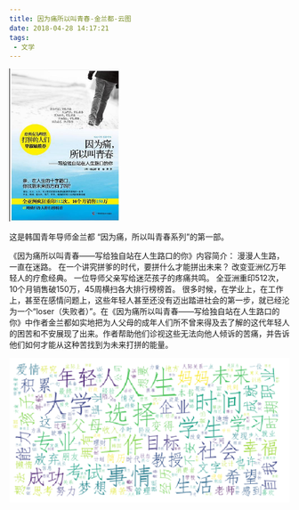 ```yaml
---
title: 因为痛所以叫青春-金兰都-云图
date: 2018-04-28 14:17:21
tags:
 - 文学
---
```


![pic](因为痛所以叫青春-金兰都-云图/Snipaste_2018-04-28_14-18-03.png)

这是韩国青年导师金兰都 “因为痛，所以叫青春系列”的第一部。

《因为痛所以叫青春——写给独自站在人生路口的你》内容简介： 漫漫人生路，一直在迷路。 在一个讲究拼爹的时代，要拼什么才能拼出未来？ 改变亚洲亿万年轻人的疗愈经典。 一位导师父亲写给迷茫孩子的疼痛共鸣。 全亚洲重印512次，10个月销售破150万，45周横扫各大排行榜榜首。 很多时候，在学业上，在工作上，甚至在感情问题上，这些年轻人甚至还没有迈出踏进社会的第一步，就已经沦为一个“loser（失败者）”。在《因为痛所以叫青春——写给独自站在人生路口的你》中作者金兰都如实地把为人父母的成年人们所不曾来得及去了解的这代年轻人的困苦和不安展现了出来。作者帮助他们诊视这些无法向他人倾诉的苦痛，并告诉他们如何才能从这种苦找到为未来打拼的能量。

![pic](因为痛所以叫青春-金兰都-云图/Snipaste_2018-04-28_14-19-42.png)
